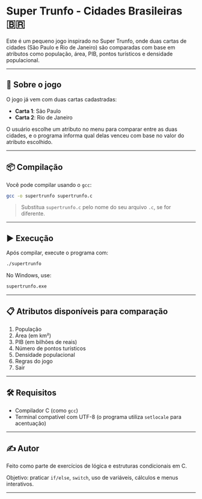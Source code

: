 # Super Trunfo - Cidades Brasileiras 🇧🇷

Este é um pequeno jogo inspirado no Super Trunfo, onde duas cartas de cidades (São Paulo e Rio de Janeiro) são comparadas com base em atributos como população, área, PIB, pontos turísticos e densidade populacional.

---

## 🧠 Sobre o jogo

O jogo já vem com duas cartas cadastradas:

- **Carta 1**: São Paulo
- **Carta 2**: Rio de Janeiro

O usuário escolhe um atributo no menu para comparar entre as duas cidades, e o programa informa qual delas venceu com base no valor do atributo escolhido.

---

## 📦 Compilação

Você pode compilar usando o `gcc`:

```bash
gcc -o supertrunfo supertrunfo.c
```

> Substitua `supertrunfo.c` pelo nome do seu arquivo `.c`, se for diferente.

---

## ▶️ Execução

Após compilar, execute o programa com:

```bash
./supertrunfo
```

No Windows, use:

```cmd
supertrunfo.exe
```

---

## 📋 Atributos disponíveis para comparação

1. População
2. Área (em km²)
3. PIB (em bilhões de reais)
4. Número de pontos turísticos
5. Densidade populacional
6. Regras do jogo
7. Sair

---

## 🛠️ Requisitos

- Compilador C (como `gcc`)
- Terminal compatível com UTF-8 (o programa utiliza `setlocale` para acentuação)

---

## ✍️ Autor

Feito como parte de exercícios de lógica e estruturas condicionais em C.

Objetivo: praticar `if/else`, `switch`, uso de variáveis, cálculos e menus interativos.

---
